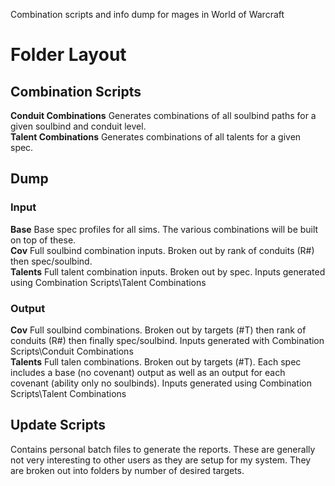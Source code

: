 Combination scripts and info dump for mages in World of Warcraft

# Folder Layout
## Combination Scripts
**Conduit Combinations** Generates combinations of all soulbind paths for a given soulbind and conduit level.<br/>
**Talent Combinations** Generates combinations of all talents for a given spec.<br/>
## Dump
### Input
**Base** Base spec profiles for all sims. The various combinations will be built on top of these.<br/>
**Cov** Full soulbind combination inputs. Broken out by rank of conduits (R#) then spec/soulbind.<br/>
**Talents** Full talent combination inputs. Broken out by spec. Inputs generated using Combination Scripts\Talent Combinations
### Output
**Cov** Full soulbind combinations. Broken out by targets (#T) then rank of conduits (R#) then finally spec/soulbind. Inputs generated with Combination Scripts\Conduit Combinations<br/>
**Talents** Full talen combinations. Broken out by targets (#T). Each spec includes a base (no covenant) output as well as an output for each covenant (ability only no soulbinds). Inputs generated using Combination Scripts\Talent Combinations<br/>

## Update Scripts
Contains personal batch files to generate the reports. These are generally not very interesting to other users as they are setup for my system. They are broken out into folders by number of desired targets.